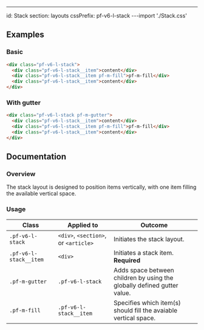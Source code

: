 ---
id: Stack
section: layouts
cssPrefix: pf-v6-l-stack
---import './Stack.css'

## Examples

### Basic

```html
<div class="pf-v6-l-stack">
  <div class="pf-v6-l-stack__item">content</div>
  <div class="pf-v6-l-stack__item pf-m-fill">pf-m-fill</div>
  <div class="pf-v6-l-stack__item">content</div>
</div>

```

### With gutter

```html
<div class="pf-v6-l-stack pf-m-gutter">
  <div class="pf-v6-l-stack__item">content</div>
  <div class="pf-v6-l-stack__item pf-m-fill">pf-m-fill</div>
  <div class="pf-v6-l-stack__item">content</div>
</div>

```

## Documentation

### Overview

The stack layout is designed to position items vertically, with one item filling the available vertical space.

### Usage

| Class | Applied to | Outcome |
| -- | -- | -- |
| `.pf-v6-l-stack` | `<div>`, `<section>`, or `<article>` | Initiates the stack layout. |
| `.pf-v6-l-stack__item` | `<div>` | Initiates a stack item. **Required**  |
| `.pf-m-gutter` | `.pf-v6-l-stack` | Adds space between children by using the globally defined gutter value. |
| `.pf-m-fill` | `.pf-v6-l-stack__item` | Specifies which item(s) should fill the avaiable vertical space. |
